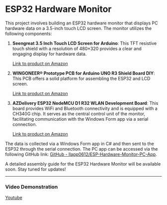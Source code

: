# ESP32 Hardware Monitor

This project involves building an ESP32 hardware monitor that displays PC hardware data on a 3.5-inch touch LCD screen. The monitor utilizes the following components:

1. **Seengreat 3.5 Inch Touch LCD Screen for Arduino**: This TFT resistive touch shield with a resolution of 480×320 provides a clear and engaging display for hardware data.

   [Link to product on Amazon](https://www.amazon.de/dp/B0CHRFH48D?psc=1&ref=ppx_yo2ov_dt_b_product_details)

2. **WINGONEER® Prototype PCB for Arduino UNO R3 Shield Board DIY**: This PCB offers a solid platform for assembling the ESP32 and LCD screen.

   [Link to product on Amazon](https://www.amazon.de/dp/B01FTVTJT2?psc=1&ref=ppx_yo2ov_dt_b_product_details)

3. **AZDelivery ESP32 NodeMCU D1 R32 WLAN Development Board**: This board provides WiFi and Bluetooth connectivity and is equipped with a CH340G chip. It serves as the central control unit of the monitor, facilitating communication with the Windows Form app via a serial connection.

   [Link to product on Amazon](https://www.amazon.de/dp/B08BV3L92G?psc=1&ref=ppx_yo2ov_dt_b_product_details)

The data is collected via a Windows Form app in C# and then sent to the ESP32 through the serial connection. The PC app can be accessed via the following GitHub link: [GitHub - llapp0612/ESP-Hardware-Monitor-PC-App](https://github.com/llapp0612/ESP-Hardware-Monitor-PC-App).

A detailed assembly guide for the ESP32 Hardware Monitor will be available soon. Stay tuned for updates!

---

### Video Demonstration

[Youtube](https://www.youtube.com/embed/xE64i9O95Yg)

